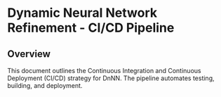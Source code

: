 # Dynamic Neural Network Refinement - CI/CD Pipeline

## Overview
This document outlines the Continuous Integration and Continuous Deployment (CI/CD) strategy for DnNN. The pipeline automates testing, building, and deployment.